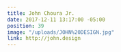 ```yaml
---
title: John Choura Jr.
date: 2017-12-11 13:17:00 -05:00
position: 39
image: "/uploads/JOHN%20DESIGN.jpg"
link: http://john.design
---
```


